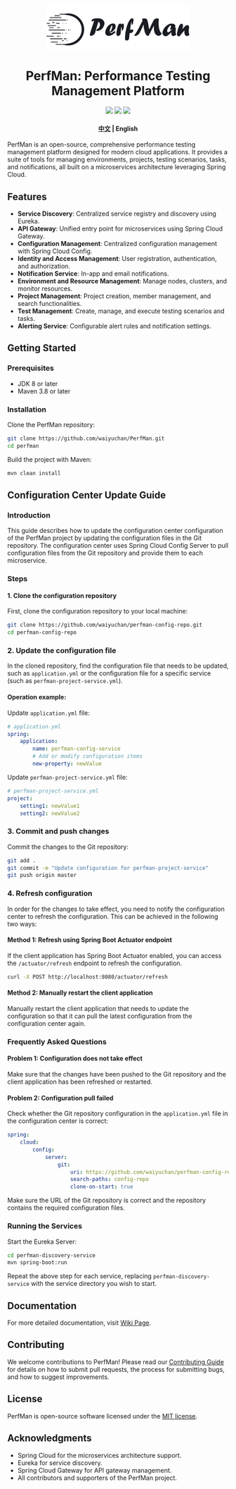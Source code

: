 <div align="center">
    <img src="resources/img/logo_with_name.png" height="100px"/>
    <h1>PerfMan: Performance Testing Management Platform</h1>
</div>

<div align="center">
    <img src="https://img.shields.io/badge/Language-Java-orange.svg" />
    <img src="https://img.shields.io/badge/ORM-MyBatis-blue.svg" />
    <img src="https://img.shields.io/badge/Architecture-Spring Cloud-6db33f.svg" />
</div>

<h4 align="center">
    <a href="README.zh.md">中文</a> | English
</h4>

PerfMan is an open-source, comprehensive performance testing management platform designed for modern cloud applications. It
provides a suite of tools for managing environments, projects, testing scenarios, tasks, and notifications, all built on
a microservices architecture leveraging Spring Cloud.

## Features

- **Service Discovery**: Centralized service registry and discovery using Eureka.
- **API Gateway**: Unified entry point for microservices using Spring Cloud Gateway.
- **Configuration Management**: Centralized configuration management with Spring Cloud Config.
- **Identity and Access Management**: User registration, authentication, and authorization.
- **Notification Service**: In-app and email notifications.
- **Environment and Resource Management**: Manage nodes, clusters, and monitor resources.
- **Project Management**: Project creation, member management, and search functionalities.
- **Test Management**: Create, manage, and execute testing scenarios and tasks.
- **Alerting Service**: Configurable alert rules and notification settings.

## Getting Started

### Prerequisites

- JDK 8 or later
- Maven 3.8 or later

### Installation

Clone the PerfMan repository:

```bash
git clone https://github.com/waiyuchan/PerfMan.git
cd perfman
```

Build the project with Maven:

```bash
mvn clean install
```

## Configuration Center Update Guide

### Introduction

This guide describes how to update the configuration center configuration of the PerfMan project by updating the configuration files in the Git repository. The configuration center uses Spring Cloud Config Server to pull configuration files from the Git repository and provide them to each microservice.

### Steps

#### 1. Clone the configuration repository

First, clone the configuration repository to your local machine:

```bash
git clone https://github.com/waiyuchan/perfman-config-repo.git
cd perfman-config-repo
```

### 2. Update the configuration file

In the cloned repository, find the configuration file that needs to be updated, such as `application.yml` or the configuration file for a specific service (such as `perfman-project-service.yml`).

#### Operation example:

Update `application.yml` file:

```yaml
# application.yml
spring:
    application:
        name: perfman-config-service
        # Add or modify configuration items
        new-property: newValue
```

Update `perfman-project-service.yml` file:

```yaml
# perfman-project-service.yml
project:
    setting1: newValue1
    setting2: newValue2
```

### 3. Commit and push changes

Commit the changes to the Git repository:

```bash
git add .
git commit -m "Update configuration for perfman-project-service"
git push origin master
```

### 4. Refresh configuration

In order for the changes to take effect, you need to notify the configuration center to refresh the configuration. This can be achieved in the following two ways:

#### Method 1: Refresh using Spring Boot Actuator endpoint

If the client application has Spring Boot Actuator enabled, you can access the `/actuator/refresh` endpoint to refresh the configuration.

```bash
curl -X POST http://localhost:8080/actuator/refresh
```

#### Method 2: Manually restart the client application

Manually restart the client application that needs to update the configuration so that it can pull the latest configuration from the configuration center again.

### Frequently Asked Questions

#### Problem 1: Configuration does not take effect

Make sure that the changes have been pushed to the Git repository and the client application has been refreshed or restarted.

#### Problem 2: Configuration pull failed

Check whether the Git repository configuration in the `application.yml` file in the configuration center is correct:

```yaml
spring:
    cloud:
        config:
            server:
                git:
                    uri: https://github.com/waiyuchan/perfman-config-repo
                    search-paths: config-repo
                    clone-on-start: true
```

Make sure the URL of the Git repository is correct and the repository contains the required configuration files.

### Running the Services

Start the Eureka Server:

```bash
cd perfman-discovery-service
mvn spring-boot:run
```

Repeat the above step for each service, replacing `perfman-discovery-service` with the service directory you wish to
start.

## Documentation

For more detailed documentation, visit [Wiki Page](https://github.com/yourusername/perfman/wiki).

## Contributing

We welcome contributions to PerfMan! Please read our [Contributing Guide](CONTRIBUTING.md) for details on how to submit pull requests, the
process for submitting bugs, and how to suggest improvements.

## License

PerfMan is open-source software licensed under the [MIT license](LICENSE).

## Acknowledgments

- Spring Cloud for the microservices architecture support.
- Eureka for service discovery.
- Spring Cloud Gateway for API gateway management.
- All contributors and supporters of the PerfMan project.